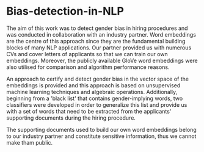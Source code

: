 # Bias-detection-in-NLP
The aim of this work was to detect gender bias in hiring procedures and was conducted in collaboration with an industry partner.
Word embeddings are the centre of this approach since they are the fundamental building blocks of many NLP applications.
Our partner provided us with numerous CVs and cover letters of applicants so that we can train our own embeddings. Moreover, the publicly available 
GloVe word embeddings were also utilised for comparison and algorithm performance reasons.

An approach to certify and detect gender bias in the vector space of the embeddings is provided and this approach is based on unsupervised machine 
learning techniques and algebraic operations. Additionally, beginning from a 'black list' that contains gender-implying words, two classifiers were developed in order to 
generalize this list and provide us with a set of words that need to be extracted from the applicants' supporting documents during the hiring procedure.

The supporting documents used to build our own word embeddings belong to our industry partner and constitute sensitive information, thus we cannot make tham public.
